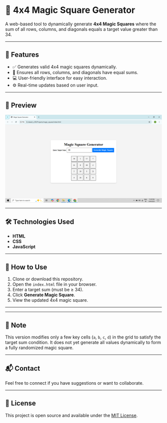 # 🔢 4x4 Magic Square Generator

A web-based tool to dynamically generate **4x4 Magic Squares** where the sum of all rows, columns, and diagonals equals a target value greater than 34.

---

## 🌟 Features

- ✅ Generates valid 4x4 magic squares dynamically.
- 🧮 Ensures all rows, columns, and diagonals have equal sums.
- 💻 User-friendly interface for easy interaction.
- ⚙️ Real-time updates based on user input.

---

## 📸 Preview

![Magic Square UI](preview.png) 

---

## 🛠️ Technologies Used

- **HTML** 
- **CSS** 
- **JavaScript** 

---

## 🚀 How to Use

1. Clone or download this repository.
2. Open the `index.html` file in your browser.
3. Enter a target sum (must be ≥ 34).
4. Click **Generate Magic Square**.
5. View the updated 4x4 magic square.

---


---

## 📌 Note

This version modifies only a few key cells (`a`, `b`, `c`, `d`) in the grid to satisfy the target sum condition. It does not yet generate all values dynamically to form a fully randomized magic square.

---

## 📬 Contact

Feel free to connect if you have suggestions or want to collaborate.

---

## 📄 License

This project is open source and available under the [MIT License](LICENSE).

